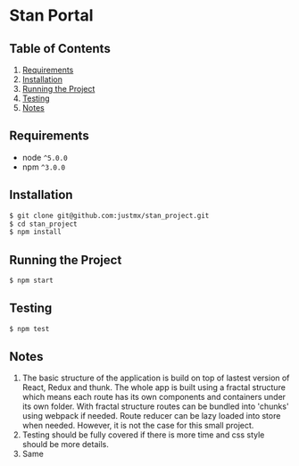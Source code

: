 
#  Stan Portal

## Table of Contents
1. [Requirements](#requirements)
1. [Installation](#installation)
1. [Running the Project](#running-the-project)
1. [Testing](#testing)
1. [Notes](#notes)

## Requirements
* node `^5.0.0`
* npm `^3.0.0`

## Installation

```bash
$ git clone git@github.com:justmx/stan_project.git
$ cd stan_project
$ npm install
```

## Running the Project

```bash
$ npm start
```

## Testing

```bash
$ npm test
```

## Notes

1. The basic structure of the application is build on top of lastest version of React, Redux and thunk. The whole app is built using a fractal structure which means each route has its own components and containers under its own folder. With fractal structure routes can be bundled into 'chunks' using webpack if needed. Route reducer can be lazy loaded into store when needed. However, it is not the case for this small project.
2. Testing should be fully covered if there is more time and css style should be more details.
3. Same

